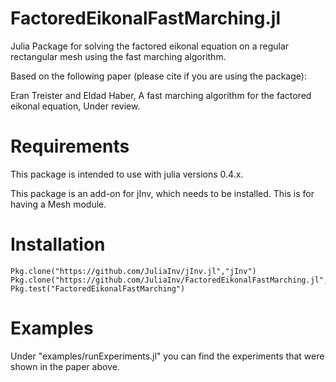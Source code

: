 # FactoredEikonalFastMarching.jl
Julia Package for solving the factored eikonal equation on a regular rectangular mesh using the fast marching algorithm.

Based on the following paper (please cite if you are using the package):

Eran Treister and Eldad Haber, A fast marching algorithm for the factored eikonal equation, Under review.

# Requirements

This package is intended to use with julia versions 0.4.x.

This package is an add-on for jInv, which needs to be installed. This is for having a Mesh module.

# Installation

```
Pkg.clone("https://github.com/JuliaInv/jInv.jl","jInv")
Pkg.clone("https://github.com/JuliaInv/FactoredEikonalFastMarching.jl","FactoredEikonalFastMarching")
Pkg.test("FactoredEikonalFastMarching")
```

# Examples

Under "examples/runExperiments.jl" you can find the experiments that were shown in the paper above. 


